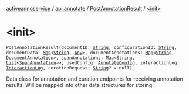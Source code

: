 [activeannoservice](../../index.md) / [api.annotate](../index.md) / [PostAnnotationResult](index.md) / [&lt;init&gt;](./-init-.md)

# &lt;init&gt;

`PostAnnotationResult(documentID: `[`String`](https://kotlinlang.org/api/latest/jvm/stdlib/kotlin/-string/index.html)`, configurationID: `[`String`](https://kotlinlang.org/api/latest/jvm/stdlib/kotlin/-string/index.html)`, documentData: `[`Map`](https://kotlinlang.org/api/latest/jvm/stdlib/kotlin.collections/-map/index.html)`<`[`String`](https://kotlinlang.org/api/latest/jvm/stdlib/kotlin/-string/index.html)`, `[`Any`](https://kotlinlang.org/api/latest/jvm/stdlib/kotlin/-any/index.html)`>, documentAnnotations: `[`Map`](https://kotlinlang.org/api/latest/jvm/stdlib/kotlin.collections/-map/index.html)`<`[`String`](https://kotlinlang.org/api/latest/jvm/stdlib/kotlin/-string/index.html)`, `[`DocumentAnnotation`](../../document.annotation/-document-annotation/index.md)`>, spanAnnotations: `[`Map`](https://kotlinlang.org/api/latest/jvm/stdlib/kotlin.collections/-map/index.html)`<`[`String`](https://kotlinlang.org/api/latest/jvm/stdlib/kotlin/-string/index.html)`, `[`List`](https://kotlinlang.org/api/latest/jvm/stdlib/kotlin.collections/-list/index.html)`<`[`SpanAnnotation`](../../document.annotation/-span-annotation/index.md)`>>, usedConfig: `[`AnnotateConfig`](../../config/-annotate-config/index.md)`, interactionLog: `[`InteractionLog`](../../document.annotation/-interaction-log/index.md)`, curationRequest: `[`String`](https://kotlinlang.org/api/latest/jvm/stdlib/kotlin/-string/index.html)`? = null)`

Data class for annotation and curation endpoints for receiving annotation results. Will be mapped into
other data structures for storing.

